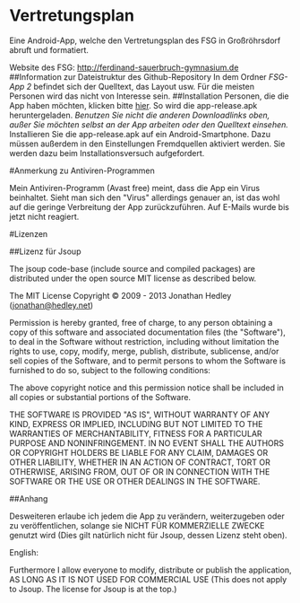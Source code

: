 ﻿# Vertretungsplan
Eine Android-App, welche den Vertretungsplan des FSG in Großröhrsdorf abruft und formatiert.

Website des FSG: http://ferdinand-sauerbruch-gymnasium.de
##Information zur Dateistruktur des Github-Repository
In dem Ordner *FSG-App 2* befindet sich der Quelltext, das Layout usw. Für die meisten Personen wird das nicht von Interesse sein.
##Installation
Personen, die die App haben möchten, klicken bitte [hier](https://github.com/VBMCBoy/Vertretungsplan/releases/). So wird die app-release.apk heruntergeladen. *Benutzen Sie nicht die anderen Downloadlinks oben, außer Sie möchten selbst an der App arbeiten oder den Quelltext einsehen.* Installieren Sie die app-release.apk auf ein Android-Smartphone.
Dazu müssen außerdem in den Einstellungen Fremdquellen aktiviert werden. Sie werden dazu beim Installationsversuch aufgefordert.

#Anmerkung zu Antiviren-Programmen

Mein Antiviren-Programm (Avast free) meint, dass die App ein Virus beinhaltet. Sieht man sich den "Virus" allerdings genauer an, ist das wohl auf die geringe Verbreitung der App zurückzuführen. Auf E-Mails wurde bis jetzt nicht reagiert.

#Lizenzen

##Lizenz für Jsoup

The jsoup code-base (include source and compiled packages) are distributed under the open source MIT license as described below.

The MIT License
Copyright © 2009 - 2013 Jonathan Hedley (jonathan@hedley.net)

Permission is hereby granted, free of charge, to any person obtaining a copy of this
software and associated documentation files (the "Software"), to deal in the Software
without restriction, including without limitation the rights to use, copy, modify, merge,
publish, distribute, sublicense, and/or sell copies of the Software, and to permit
persons to whom the Software is furnished to do so, subject to the following
conditions:

The above copyright notice and this permission notice shall be included in all copies
or substantial portions of the Software.

THE SOFTWARE IS PROVIDED "AS IS", WITHOUT WARRANTY OF ANY KIND,
EXPRESS OR IMPLIED, INCLUDING BUT NOT LIMITED TO THE WARRANTIES
OF MERCHANTABILITY, FITNESS FOR A PARTICULAR PURPOSE AND
NONINFRINGEMENT. IN NO EVENT SHALL THE AUTHORS OR COPYRIGHT
HOLDERS BE LIABLE FOR ANY CLAIM, DAMAGES OR OTHER LIABILITY,
WHETHER IN AN ACTION OF CONTRACT, TORT OR OTHERWISE, ARISING
FROM, OUT OF OR IN CONNECTION WITH THE SOFTWARE OR THE USE
OR OTHER DEALINGS IN THE SOFTWARE.

##Anhang

Desweiteren erlaube ich jedem die App zu verändern, weiterzugeben oder zu veröffentlichen, solange
sie NICHT FÜR KOMMERZIELLE ZWECKE genutzt wird (Dies gilt natürlich nicht für Jsoup, dessen Lizenz steht oben).

English:

Furthermore I allow everyone to modify, distribute or publish the application, AS LONG AS IT IS NOT USED
FOR COMMERCIAL USE (This does not apply to Jsoup. The license for Jsoup is at the top.)